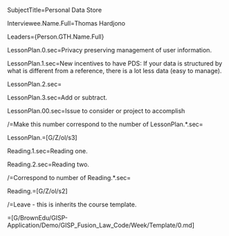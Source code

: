 SubjectTitle=Personal Data Store

Interviewee.Name.Full=Thomas Hardjono

Leaders={Person.GTH.Name.Full}

LessonPlan.0.sec=Privacy preserving management of user information.

LessonPlan.1.sec=New incentives to have PDS: If your data is structured by what is different from a reference, there is a lot less data (easy to manage).

LessonPlan.2.sec=

LessonPlan.3.sec=Add or subtract.

LessonPlan.00.sec=Issue to consider or project to accomplish

/=Make this number correspond to the number of LessonPlan.*.sec=

LessonPlan.=[G/Z/ol/s3]

Reading.1.sec=Reading one.

Reading.2.sec=Reading two.

/=Correspond to number of Reading.*.sec=

Reading.=[G/Z/ol/s2]

/=Leave - this is inherits the course template.

=[G/BrownEdu/GISP-Application/Demo/GISP_Fusion_Law_Code/Week/Template/0.md]
